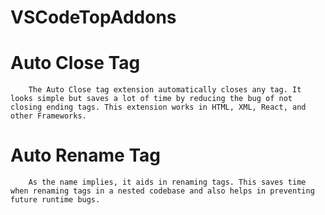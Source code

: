 # VSCodeTopAddons
  
# Auto Close Tag
        The Auto Close tag extension automatically closes any tag. It looks simple but saves a lot of time by reducing the bug of not closing ending tags. This extension works in HTML, XML, React, and other Frameworks.
        
# Auto Rename Tag
        As the name implies, it aids in renaming tags. This saves time when renaming tags in a nested codebase and also helps in preventing future runtime bugs.
